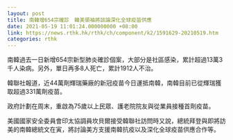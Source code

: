 ```yaml
---
layout: post
title: 南韓增654宗確診　韓美領袖將談論深化全球疫苗供應
date: 2021-05-19 11:01:24.000000000 +08:00
link: https://news.rthk.hk/rthk/ch/component/k2/1591629-20210519.htm
categories: rthk
---
```


南韓過去一日新增654宗新型肺炎確診個案，大部分是社區感染，累計超過13萬3千人染病。另外，單日再多8人死亡，累計1912人不治。

韓聯社報道，近44萬劑輝瑞藥廠的新冠疫苗今日運抵南韓，南韓目前已從輝瑞獲取超過331萬劑疫苗。

政府計劃在周末，重啟為75歲以上民眾、護老院院友與從業員接種首劑疫苗。

美國國家安全委員會印太協調員坎貝爾接受韓聯社訪問時又說，總統拜登與即將訪美的南韓總統文在寅，將討論美方支援南韓抗疫以及深化全球疫苗供應合作等。
